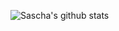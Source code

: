 ![Sascha's github stats](https://github-readme-stats.vercel.app/api?username=Nyaanity&count_private=true&show_icons=true&include_all_commits=true&hide_border=true&count_private=true&theme=radical&bg_color=00000000)
